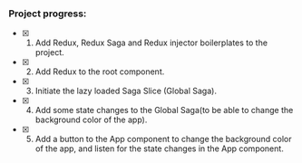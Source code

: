 ### Project progress:

- [x] 1. Add Redux, Redux Saga and Redux injector boilerplates to the project.
- [x] 2. Add Redux to the root component.
- [x] 3. Initiate the lazy loaded Saga Slice (Global Saga).
- [x] 4. Add some state changes to the Global Saga(to be able to change the background color of the app).
- [x] 5. Add a button to the App component to change the background color of the app, and listen for the state changes in the App component.
